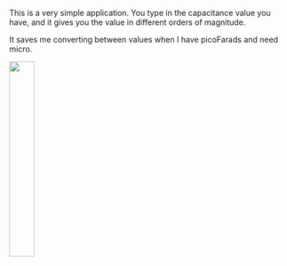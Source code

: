 This is a very simple application. You type in the capacitance value you have, and it gives you the value in different orders of magnitude. 

It saves me converting between values when I have picoFarads and need micro.

<img src="https://github.com/user-attachments/assets/8f81b2e0-4600-4dc0-b8e4-e82824aa7a0f" width=30% height=30%>
